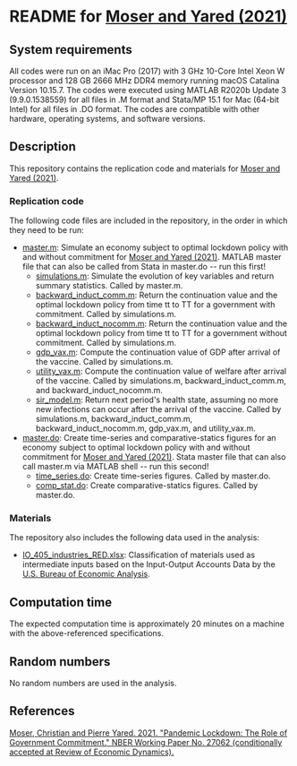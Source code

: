 # README for [Moser and Yared (2021)](https://www.nber.org/papers/w27062)


## System requirements

All codes were run on an iMac Pro (2017) with 3 GHz 10-Core Intel Xeon W processor and 128 GB 2666 MHz DDR4 memory running macOS Catalina Version 10.15.7. The codes were executed using MATLAB R2020b Update 3 (9.9.0.1538559) for all files in .M format and Stata/MP 15.1 for Mac (64-bit Intel) for all files in .DO format. The codes are compatible with other hardware, operating systems, and software versions.


## Description

This repository contains the replication code and materials for [Moser and Yared (2021)](https://www.nber.org/papers/w27062).

### Replication code

The following code files are included in the repository, in the order in which they need to be run:

- [master.m](master.m): Simulate an economy subject to optimal lockdown policy with and without commitment for [Moser and Yared (2021)](https://www.nber.org/papers/w27062). MATLAB master file that can also be called from Stata in master.do -- run this first!
   - [simulations.m](simulations.m): Simulate the evolution of key variables and return summary statistics. Called by master.m.
   - [backward_induct_comm.m](backward_induct_comm.m): Return the continuation value and the optimal lockdown policy from time tt to TT for a government with commitment. Called by simulations.m.
   - [backward_induct_nocomm.m](backward_induct_nocomm.m): Return the continuation value and the optimal lockdown policy from time tt to TT for a government without commitment. Called by simulations.m.
   - [gdp_vax.m](gdp_vax.m): Compute the continuation value of GDP after arrival of the vaccine. Called by simulations.m.
   - [utility_vax.m](utility_vax.m): Compute the continuation value of welfare after arrival of the vaccine. Called by simulations.m, backward_induct_comm.m, and backward_induct_nocomm.m.
   - [sir_model.m](sir_model.m): Return next period's health state, assuming no more new infections can occur after the arrival of the vaccine. Called by simulations.m, backward_induct_comm.m, backward_induct_nocomm.m, gdp_vax.m, and utility_vax.m.
- [master.do](master.do): Create time-series and comparative-statics figures for an economy subject to optimal lockdown policy with and without commitment for [Moser and Yared (2021)](https://www.nber.org/papers/w27062). Stata master file that can also call master.m via MATLAB shell -- run this second!
   - [time_series.do](time_series.do): Create time-series figures. Called by master.do.
   - [comp_stat.do](comp_stat.do): Create comparative-statics figures. Called by master.do.

### Materials

The repository also includes the following data used in the analysis:

- [IO_405_industries_RED.xlsx](IO_405_industries_RED.xlsx): Classification of materials used as intermediate inputs based on the Input-Output Accounts Data by the [U.S. Bureau of Economic Analysis](https://www.bea.gov/industry/input-output-accounts-data).


## Computation time

The expected computation time is approximately 20 minutes on a machine with the above-referenced specifications.


## Random numbers

No random numbers are used in the analysis.


## References

[Moser, Christian and Pierre Yared. 2021. "Pandemic Lockdown: The Role of Government Commitment." NBER Working Paper No. 27062 (conditionally accepted at Review of Economic Dynamics).](https://www.nber.org/papers/w27062)
